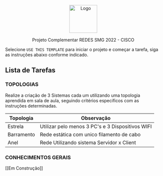   <p align="center"><img src="201.png" alt="Logo" width="auto" height="90"></p>
  <p align="center">
    Projeto Complementar REDES SMG 2022 - CISCO
  </p>

Selecione ```USE THIS TEMPLATE``` para iniciar o projeto e começar a tarefa, siga as instruções abaixo conforme indicado.

## Lista de Tarefas 

### TOPOLOGIAS

Realize a criação de 3 Sistemas cada um utilizando uma topologia aprendida em sala de aula, seguindo critérios especificos com as instruções determinadas.

Topologia | Observação
------|------
Estrela | Utilizar pelo menos 3 PC's e 3 Dispositivos WIFI
Barramento | Rede estática com unico filamento de cabo
Anel | Rede Utilizando sistema Servidor x Client

### CONHECIMENTOS GERAIS

[[Em Construção]]





